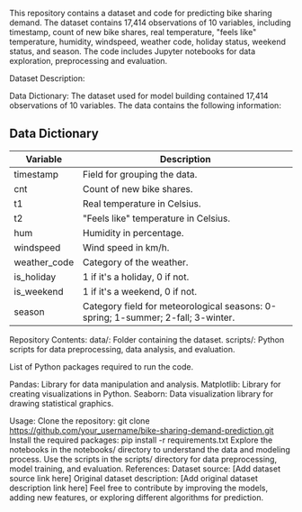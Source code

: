 This repository contains a dataset and code for predicting bike sharing demand. The dataset contains 17,414 observations of 10 variables, including timestamp, count of new bike shares, real temperature, "feels like" temperature, humidity, windspeed, weather code, holiday status, weekend status, and season. The code includes Jupyter notebooks for data exploration, preprocessing and evaluation.

Dataset Description:

Data Dictionary: The dataset used for model building contained 17,414 observations of 10 variables. The data contains the following information:

## Data Dictionary
| Variable               | Description                                                                                               |
|------------------------|-----------------------------------------------------------------------------------------------------------|
| timestamp                | Field for grouping the data. |
| cnt           | Count of new bike shares.                                            |
| t1| Real temperature in Celsius. |
| t2   | "Feels like" temperature in Celsius.    |
| hum  | Humidity in percentage.  |
| windspeed  | Wind speed in km/h. |
| weather_code | Category of the weather.  |
| is_holiday | 1 if it's a holiday, 0 if not.   |
| is_weekend| 1 if it's a weekend, 0 if not.|
|season| Category field for meteorological seasons: 0-spring; 1-summer; 2-fall; 3-winter. |

Repository Contents:
data/: Folder containing the dataset.
scripts/: Python scripts for data preprocessing, data analysis, and evaluation.

List of Python packages required to run the code.

Pandas: Library for data manipulation and analysis.
Matplotlib: Library for creating visualizations in Python.
Seaborn: Data visualization library for drawing statistical graphics.

Usage:
Clone the repository: git clone https://github.com/your_username/bike-sharing-demand-prediction.git
Install the required packages: pip install -r requirements.txt
Explore the notebooks in the notebooks/ directory to understand the data and modeling process.
Use the scripts in the scripts/ directory for data preprocessing, model training, and evaluation.
References:
Dataset source: [Add dataset source link here]
Original dataset description: [Add original dataset description link here]
Feel free to contribute by improving the models, adding new features, or exploring different algorithms for prediction.
